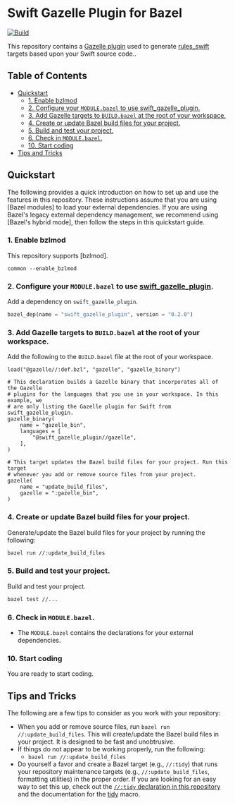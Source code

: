 # Swift Gazelle Plugin for Bazel

[![Build](https://github.com/cgrindel/swift_gazelle_plugin/actions/workflows/ci.yml/badge.svg?event=schedule)](https://github.com/cgrindel/swift_gazelle_plugin/actions/workflows/ci.yml)

This repository contains a [Gazelle plugin] used to generate [rules_swift] targets based upon your
Swift source code..

## Table of Contents

<!-- MARKDOWN TOC: BEGIN -->
* [Quickstart](#quickstart)
  * [1. Enable bzlmod](#1-enable-bzlmod)
  * [2. Configure your `MODULE.bazel` to use swift_gazelle_plugin.](#2-configure-your-modulebazel-to-use-swift_gazelle_plugin)
  * [3. Add Gazelle targets to `BUILD.bazel` at the root of your workspace.](#3-add-gazelle-targets-to-buildbazel-at-the-root-of-your-workspace)
  * [4. Create or update Bazel build files for your project.](#4-create-or-update-bazel-build-files-for-your-project)
  * [5. Build and test your project.](#5-build-and-test-your-project)
  * [6. Check in `MODULE.bazel`.](#6-check-in-modulebazel)
  * [10. Start coding](#10-start-coding)
* [Tips and Tricks](#tips-and-tricks)
<!-- MARKDOWN TOC: END -->

## Quickstart

The following provides a quick introduction on how to set up and use the features in this
repository. These instructions assume that you are using [Bazel modules] to load your external
dependencies. If you are using Bazel's legacy external dependency management, we recommend using
[Bazel's hybrid mode], then follow the steps in this quickstart guide.

### 1. Enable bzlmod

This repository supports [bzlmod].

```
common --enable_bzlmod
```

### 2. Configure your `MODULE.bazel` to use [swift_gazelle_plugin].

Add a dependency on `swift_gazelle_plugin`.

<!-- BEGIN MODULE SNIPPET -->
```python
bazel_dep(name = "swift_gazelle_plugin", version = "0.2.0")
```
<!-- END MODULE SNIPPET -->

### 3. Add Gazelle targets to `BUILD.bazel` at the root of your workspace.

Add the following to the `BUILD.bazel` file at the root of your workspace.

```bzl
load("@gazelle//:def.bzl", "gazelle", "gazelle_binary")

# This declaration builds a Gazelle binary that incorporates all of the Gazelle
# plugins for the languages that you use in your workspace. In this example, we
# are only listing the Gazelle plugin for Swift from swift_gazelle_plugin.
gazelle_binary(
    name = "gazelle_bin",
    languages = [
        "@swift_gazelle_plugin//gazelle",
    ],
)

# This target updates the Bazel build files for your project. Run this target
# whenever you add or remove source files from your project.
gazelle(
    name = "update_build_files",
    gazelle = ":gazelle_bin",
)
```

### 4. Create or update Bazel build files for your project.

Generate/update the Bazel build files for your project by running the following:

```sh
bazel run //:update_build_files
```

### 5. Build and test your project.

Build and test your project.

```sh
bazel test //...
```

### 6. Check in `MODULE.bazel`.

- The `MODULE.bazel` contains the declarations for your external dependencies.

### 10. Start coding

You are ready to start coding.

## Tips and Tricks

The following are a few tips to consider as you work with your repository:

- When you add or remove source files, run `bazel run //:update_build_files`. This will
  create/update the Bazel build files in your project. It is designed to be fast and unobtrusive.
- If things do not appear to be working properly, run the following:
  - `bazel run //:update_build_files`
- Do yourself a favor and create a Bazel target (e.g., `//:tidy`) that runs your repository
  maintenance targets (e.g., `//:update_build_files`, formatting utilities)
  in the proper order. If you are looking for an easy way to set this up, check out the
  [`//:tidy` declaration in this repository](BUILD.bazel) and the documentation for the [tidy] macro.

<!-- Links -->

[Gazelle plugin]: https://github.com/bazelbuild/bazel-gazelle/blob/master/extend.md
[rules_swift]: https://github.com/bazelbuild/rules_swift
[swift_gazelle_plugin]: https://github.com/cgrindel/swift_gazelle_plugin
[tidy]: https://github.com/cgrindel/bazel-starlib/blob/main/doc/bzltidy/rules_and_macros_overview.md#tidy
